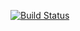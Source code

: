 [![Build Status](https://travis-ci.org/par2/lamana-test.svg?branch=develop)](https://travis-ci.org/par2/lamana-test)
